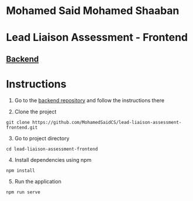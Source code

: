 # Mohamed Said Mohamed Shaaban

# Lead Liaison Assessment - Frontend

## [Backend](https://github.com/MohamedSaidCS/lead-liaison-assessment-backend)

# Instructions

1) Go to the [backend repository](https://github.com/MohamedSaidCS/lead-liaison-assessment-backend) and follow the instructions there


2) Clone the project
```
git clone https://github.com/MohamedSaidCS/lead-liaison-assessment-frontend.git
```
3) Go to project directory
```
cd lead-liaison-assessment-frontend
```
4) Install dependencies using npm
```
npm install
```
5) Run the application
```
npm run serve
```